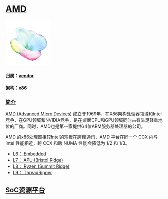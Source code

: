 ﻿# [AMD](https://github.com/sochub/AMD) 
[![sites](SoC/SoC.png)](http://www.qitas.cn) 
#### 归属：[vendor](https://github.com/sochub/vendor) 
#### 架构：[x86](https://github.com/sochub/X86) 

### [简介](https://github.com/sochub/AMD/wiki)
[AMD (Advanced Micro Devices)](https://www.amd.com/zh-hans) 成立于1969年，在X86架构处理器领域和Intel竞争，在GPU领域和NVIDIA竞争，是在桌面CPU和GPU领域同时占有举足轻重地位的厂商。同时，AMD也是第一家提供64位ARM服务器处理器的公司。

AMD 的x86处理器相较Intel的短板在跨核通讯，AMD 平台在同一个 CCX 内与 Intel 性能相近，跨 CCX 和跨 NUMA 性能会降低为 1/2 和 1/3。

* [L6： Embedded](https://www.amd.com/zh-hans/products/embedded)
* [L7： APU (Bristol Ridge)](https://www.amd.com/zh-hans/processors/athlon-and-a-series)
* [L8： Ryzen (Summit Ridge)](https://github.com/sochub/Ryzen)
* [L9： ThreadRipper](https://www.amd.com/zh-hans/products/ryzen-threadripper)

##  [SoC资源平台](http://www.qitas.cn)